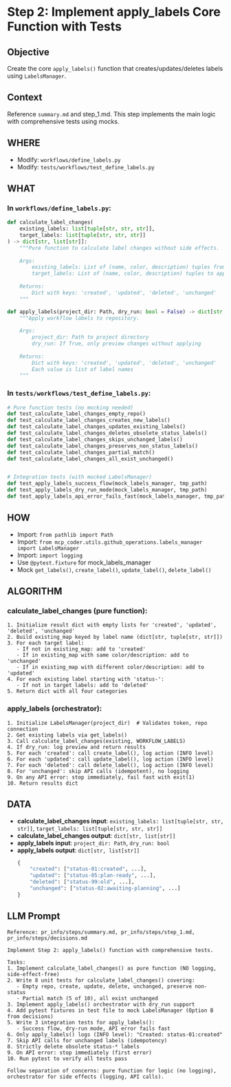 # Step 2: Implement apply_labels Core Function with Tests

## Objective
Create the core `apply_labels()` function that creates/updates/deletes labels using `LabelsManager`.

## Context
Reference `summary.md` and step_1.md. This step implements the main logic with comprehensive tests using mocks.

## WHERE
- Modify: `workflows/define_labels.py`
- Modify: `tests/workflows/test_define_labels.py`

## WHAT

### In `workflows/define_labels.py`:
```python
def calculate_label_changes(
    existing_labels: list[tuple[str, str, str]],
    target_labels: list[tuple[str, str, str]]
) -> dict[str, list[str]]:
    """Pure function to calculate label changes without side effects.
    
    Args:
        existing_labels: List of (name, color, description) tuples from GitHub
        target_labels: List of (name, color, description) tuples to apply
    
    Returns:
        Dict with keys: 'created', 'updated', 'deleted', 'unchanged'
    """

def apply_labels(project_dir: Path, dry_run: bool = False) -> dict[str, list[str]]:
    """Apply workflow labels to repository.
    
    Args:
        project_dir: Path to project directory
        dry_run: If True, only preview changes without applying
    
    Returns:
        Dict with keys: 'created', 'updated', 'deleted', 'unchanged'
        Each value is list of label names
    """
```

### In `tests/workflows/test_define_labels.py`:
```python
# Pure function tests (no mocking needed)
def test_calculate_label_changes_empty_repo()
def test_calculate_label_changes_creates_new_labels()
def test_calculate_label_changes_updates_existing_labels()
def test_calculate_label_changes_deletes_obsolete_status_labels()
def test_calculate_label_changes_skips_unchanged_labels()
def test_calculate_label_changes_preserves_non_status_labels()
def test_calculate_label_changes_partial_match()
def test_calculate_label_changes_all_exist_unchanged()


# Integration tests (with mocked LabelsManager)
def test_apply_labels_success_flow(mock_labels_manager, tmp_path)
def test_apply_labels_dry_run_mode(mock_labels_manager, tmp_path)
def test_apply_labels_api_error_fails_fast(mock_labels_manager, tmp_path)
```

## HOW
- Import: `from pathlib import Path`
- Import: `from mcp_coder.utils.github_operations.labels_manager import LabelsManager`
- Import: `import logging`
- Use `@pytest.fixture` for mock_labels_manager
- Mock `get_labels()`, `create_label()`, `update_label()`, `delete_label()`

## ALGORITHM

### calculate_label_changes (pure function):
```
1. Initialize result dict with empty lists for 'created', 'updated', 'deleted', 'unchanged'
2. Build existing_map keyed by label name (dict[str, tuple[str, str]])
3. For each target label:
   - If not in existing_map: add to 'created'
   - If in existing_map with same color/description: add to 'unchanged'
   - If in existing_map with different color/description: add to 'updated'
4. For each existing label starting with 'status-':
   - If not in target labels: add to 'deleted'
5. Return dict with all four categories
```

### apply_labels (orchestrator):
```
1. Initialize LabelsManager(project_dir)  # Validates token, repo connection
2. Get existing labels via get_labels()
3. Call calculate_label_changes(existing, WORKFLOW_LABELS)
4. If dry_run: log preview and return results
5. For each 'created': call create_label(), log action (INFO level)
6. For each 'updated': call update_label(), log action (INFO level)
7. For each 'deleted': call delete_label(), log action (INFO level)
8. For 'unchanged': skip API calls (idempotent), no logging
9. On any API error: stop immediately, fail fast with exit(1)
10. Return results dict
```

## DATA
- **calculate_label_changes input**: `existing_labels: list[tuple[str, str, str]]`, `target_labels: list[tuple[str, str, str]]`
- **calculate_label_changes output**: `dict[str, list[str]]`
- **apply_labels input**: `project_dir: Path`, `dry_run: bool`
- **apply_labels output**: `dict[str, list[str]]`
  ```python
  {
      "created": ["status-01:created", ...],
      "updated": ["status-05:plan-ready", ...],
      "deleted": ["status-99:old", ...],
      "unchanged": ["status-02:awaiting-planning", ...]
  }
  ```

## LLM Prompt
```
Reference: pr_info/steps/summary.md, pr_info/steps/step_1.md, pr_info/steps/decisions.md

Implement Step 2: apply_labels() function with comprehensive tests.

Tasks:
1. Implement calculate_label_changes() as pure function (NO logging, side-effect-free)
2. Write 8 unit tests for calculate_label_changes() covering:
   - Empty repo, create, update, delete, unchanged, preserve non-status
   - Partial match (5 of 10), all exist unchanged
3. Implement apply_labels() orchestrator with dry_run support
4. Add pytest fixtures in test file to mock LabelsManager (Option B from decisions)
5. Write 3 integration tests for apply_labels():
   - Success flow, dry-run mode, API error fails fast
6. Only apply_labels() logs (INFO level): "Created: status-01:created"
7. Skip API calls for unchanged labels (idempotency)
8. Strictly delete obsolete status-* labels
9. On API error: stop immediately (first error)
10. Run pytest to verify all tests pass

Follow separation of concerns: pure function for logic (no logging), orchestrator for side effects (logging, API calls).
```
